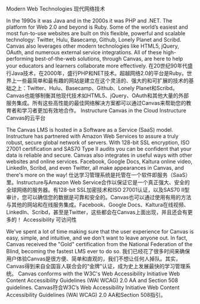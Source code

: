 Modern Web Technologies  现代网络技术

In the 1990s it was Java and in the 2000s it was PHP and .NET. The platform for Web 2.0 and beyond is Ruby. Some of the world’s easiest and most fun-to-use websites are built on this flexible, powerful and scalable technology: Twitter, Hulu, Basecamp, Github, Lonely Planet and Scribd. Canvas also leverages other modern technologies like HTML5, jQuery, OAuth, and numerous external service integrations. All of these high-performing best-of-the-web solutions, through Canvas, are here to help your educators and learners collaborate more effectively.
  在20世纪90年代盛行Java技术，在2000年，盛行PHP和NET技术。超越网络2.0的平台是Ruby。世界上一些最简单和最有趣的网站是建立在这个灵活的、强大的和可扩展的技术的基础之上：Twitter、Hulu、Basecamp、Github、Lonely Planet和Scribd。Canvas也能够制衡其他现代技术如HTML5、jQuery、OAuth和其他大量的外部服务集成。所有这些高性能的最佳网络解决方案都可以通过Canvas来帮助您的教育者和学习者更加有效地合作。
Instructure Canvas in the Cloud  Instructure Canvas的云平台

The Canvas LMS is hosted in a Software as a Service (SaaS) model. Instructure has partnered with Amazon Web Services to assure a truly robust, secure global network of servers. With 128-bit SSL encryption, ISO 27001 certification and SAS70 Type II audits you can be confident that your data is reliable and secure. Canvas also integrates in useful ways with other websites and online services. Facebook, Google Docs, Kaltura online video, LinkedIn, Scribd, and even Twitter, all make appearances in Canvas, and there's more on the way!
  仕达学习管理系统是托管在一个软件即服务（SaaS）里。Instructure与Amazon Web Service合作以保证它是一个真正强大、安全的全球网络的服务器。有128-bit SSL加密技术和ISO 27001认证，以及SAS70 II型审计，您可以确信您的数据是可靠和安全的。Canvas也可以通过使用有用的方法与其他的网站和在线服务集成。Facebook、Google Docs、Kaltura在线视频、Linkedln、Scribd，甚至是Twitter，这些都会在Canvas上面出现，并且还会有更多的！
Accessibility  可访问性

We've spent a lot of time making sure that the user experience for Canvas is easy, simple, and intuitive, and we don't want to leave anyone out. In fact, Canvas received the "Gold" certification from the National Federation of the Blind, becoming the fastest LMS ever to do so.
  我们已经花了很多时间来确保用户体验Canvas是很方便、简单和直观的，我们不想让任何人掉队。其实，Canvas得到来自全国盲人联合会的“金牌”认证，成为史上发展最快的学习管理系统。
Canvas conforms with the W3C's Web Accessibility Initiative Web Content Accessibility Guidelines (WAI WCAG) 2.0 AA and Section 508 guidelines.
  Canvas符合W3C’s Web Accessibility Initiative Web Content Accessibility Guidelines (WAI WCAG) 2.0 AA和Section 508指引。